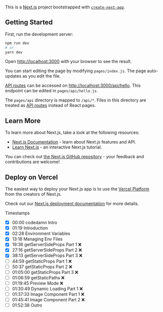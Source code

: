 This is a [Next.js](https://nextjs.org/) project bootstrapped with [`create-next-app`](https://github.com/vercel/next.js/tree/canary/packages/create-next-app).

## Getting Started

First, run the development server:

```bash
npm run dev
# or
yarn dev
```

Open [http://localhost:3000](http://localhost:3000) with your browser to see the result.

You can start editing the page by modifying `pages/index.js`. The page auto-updates as you edit the file.

[API routes](https://nextjs.org/docs/api-routes/introduction) can be accessed on [http://localhost:3000/api/hello](http://localhost:3000/api/hello). This endpoint can be edited in `pages/api/hello.js`.

The `pages/api` directory is mapped to `/api/*`. Files in this directory are treated as [API routes](https://nextjs.org/docs/api-routes/introduction) instead of React pages.

## Learn More

To learn more about Next.js, take a look at the following resources:

- [Next.js Documentation](https://nextjs.org/docs) - learn about Next.js features and API.
- [Learn Next.js](https://nextjs.org/learn) - an interactive Next.js tutorial.

You can check out [the Next.js GitHub repository](https://github.com/vercel/next.js/) - your feedback and contributions are welcome!

## Deploy on Vercel

The easiest way to deploy your Next.js app is to use the [Vercel Platform](https://vercel.com/new?utm_medium=default-template&filter=next.js&utm_source=create-next-app&utm_campaign=create-next-app-readme) from the creators of Next.js.

Check out our [Next.js deployment documentation](https://nextjs.org/docs/deployment) for more details.


Timestamps

- [x] 00:00 codedamn Intro
- [x] 01:19 Introduction
- [x] 02:28 Environment Variables
- [x] 13:18 Managing Env Files
- [x] 19:36 getServerSideProps Part 1 ❌
- [x] 27:16 getServerSideProps Part 2 ❌
- [x] 38:13 getServerSideProps Part 3 ❌
- [ ] 44:59 getStaticProps Part 1 ❌
- [ ] 50:37 getStaticProps Part 2 ❌
- [ ] 01:05:00 getStaticProps Part 3 ❌
- [ ] 01:06:59 getStaticPaths ❌
- [ ] 01:19:45 Preview Mode  ❌
- [ ] 01:30:49 Dynamic Loading Part 1 ❌
- [ ] 01:37:33 Image Component Part 1 ❌
- [ ] 01:45:41 Image Component Part 2 ❌
- [ ] 01:52:38 Outro